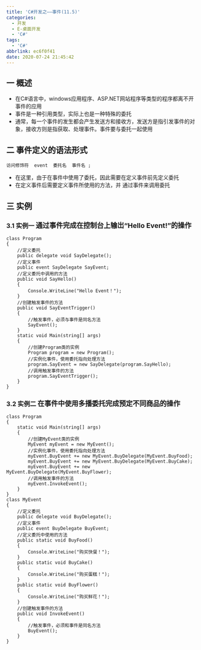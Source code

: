 ```yaml
---
title: 'C#开发之——事件(11.5)'
categories:
  - 开发
  - E-桌面开发
  - 'C#'
tags:
  - 'C#'
abbrlink: ec6f0f41
date: 2020-07-24 21:45:42
---
```

## 一 概述

* 在C#语言中，windows应用程序、ASP.NET网站程序等类型的程序都离不开事件的应用
* 事件是一种引用类型，实际上也是一种特殊的委托
* 通常，每一个事件的发生都会产生发送方和接收方，发送方是指引发事件的对象，接收方则是指获取、处理事件。事件要与委托一起使用

<!--more-->

## 二 事件定义的语法形式

```
访问修饰符  event  委托名  事件名 ;
```

* 在这里，由于在事件中使用了委托，因此需要在定义事件前先定义委托
* 在定义事件后需要定义事件所使用的方法，并 通过事件来调用委托

## 三 实例

### 3.1 实例一 <font size=4> 通过事件完成在控制台上输岀“Hello Event!”的操作 </font>

```
class Program
{
    //定义委托
    public delegate void SayDelegate();
    //定义事件
    public event SayDelegate SayEvent;
    //定义委托中调用的方法
    public void SayHello()
    {
        Console.WriteLine("Hello Event！");
    }
    //创建触发事件的方法
    public void SayEventTrigger()
    {
        //触发事件，必须与事件是同名方法
        SayEvent();
    }
    static void Main(string[] args)
    {
        //创建Program类的实例
        Program program = new Program();
        //实例化事件，使用委托指向处理方法
        program.SayEvent = new SayDelegate(program.SayHello);
        //调用触发事件的方法
        program.SayEventTrigger();
    }
}
```

### 3.2 实例二 <font size=4> 在事件中使用多播委托完成预定不同商品的操作 </font>

```
class Program
{
    static void Main(string[] args)
    {
        //创建MyEvent类的实例
        MyEvent myEvent = new MyEvent();
        //实例化事件，使用委托指向处理方法
        myEvent.BuyEvent += new MyEvent.BuyDelegate(MyEvent.BuyFood);
        myEvent.BuyEvent += new MyEvent.BuyDelegate(MyEvent.BuyCake);
        myEvent.BuyEvent += new MyEvent.BuyDelegate(MyEvent.BuyFlower);
        //调用触发事件的方法
        myEvent.InvokeEvent();
    }
}
class MyEvent
{
    //定义委托
    public delegate void BuyDelegate();
    //定义事件
    public event BuyDelegate BuyEvent;
    //定义委托中使用的方法
    public static void BuyFood()
    {
        Console.WriteLine("购买快餐！");
    }
    public static void BuyCake()
    {
        Console.WriteLine("购买蛋糕！");
    }
    public static void BuyFlower()
    {
        Console.WriteLine("购买鲜花！");
    }
    //创建触发事件的方法
    public void InvokeEvent()
    {
        //触发事件，必须和事件是同名方法
        BuyEvent();
    }
}
```